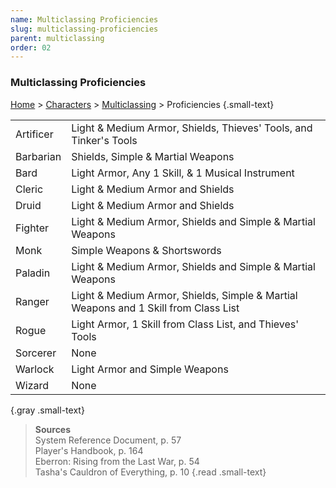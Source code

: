 ```yaml
---
name: Multiclassing Proficiencies 
slug: multiclassing-proficiencies
parent: multiclassing
order: 02
---
```


### Multiclassing Proficiencies
[Home](dm-operations-center) > [Characters](characters) > [Multiclassing](multiclassing) > Proficiencies {.small-text}

| | |
|-|-|
| Artificer | Light & Medium Armor, Shields, Thieves' Tools, and Tinker's Tools  |
| Barbarian | Shields, Simple & Martial Weapons |
| Bard      | Light Armor, Any 1 Skill, & 1 Musical Instrument |
| Cleric    | Light & Medium Armor and Shields |
| Druid     | Light & Medium Armor and Shields |
| Fighter   | Light & Medium Armor, Shields and Simple & Martial Weapons |
| Monk      | Simple Weapons & Shortswords |
| Paladin   | Light & Medium Armor, Shields and Simple & Martial Weapons |
| Ranger    | Light & Medium Armor, Shields, Simple & Martial Weapons and 1 Skill from Class List |
| Rogue     | Light Armor, 1 Skill from Class List, and Thieves' Tools|
| Sorcerer  | None |
| Warlock   | Light Armor and Simple Weapons |
| Wizard    | None |
{.gray .small-text}

> **Sources** <br/>
> System Reference Document, p. 57<br/>
> Player's Handbook, p. 164<br/>
> Eberron: Rising from the Last War, p. 54<br/>
> Tasha's Cauldron of Everything, p. 10
{.read .small-text}